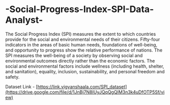# -Social-Progress-Index-SPI-Data-Analyst-

The Social Progress Index (SPI) measures the extent to which countries provide for the social and environmental needs of their citizens. Fifty-four indicators in the areas of basic human needs, foundations of well-being, and opportunity to progress show the relative performance of nations.
The SPI measures the well-being of a society by observing social and environmental outcomes directly rather than the economic factors. The social and environmental factors include wellness (including health, shelter, and sanitation), equality, inclusion, sustainability, and personal freedom and safety.


Dataset Link - [https://link.vigyanshaala.com/SPI_dataset](https://drive.google.com/file/d/1JnBj7N8IUyJQqQgQIM3n3k4uDfOTP5Sf/view)
